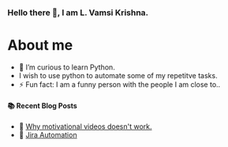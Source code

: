 ### Hello there 👋, I am L. Vamsi Krishna.

# About me
- 🌱 I’m curious to learn Python.
- I wish to use python to automate some of my repetitve tasks.
- ⚡ Fun fact: I am a funny person with the people I am close to..

#### :books: Recent Blog Posts
<!-- BLOGPOSTS:START -->
 - 💫 [Why motivational videos doesn&#39;t work.](https://krishnavamsi.hashnode.dev/why-motivation-videos-work-temporarily-4b67ec92b9e6)
 - 💫 [Jira Automation](https://krishnavamsi.hashnode.dev/jira-automation)<!-- BLOGPOSTS:END -->
